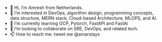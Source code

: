 - 👋 Hi, I’m Amresh from Netherlands.
- 👀 I’m interested in DevOps, algorithm design, programming concepts, data structure, MERN stack, Cloud-based Architecture, MLOPS, and AI.
- 🌱 I’m currently learning GCP, Pytorch, FastAPI and FastAi
- 💞️ I’m looking to collaborate on SRE, DevOps, and related tech.
- 📫 How to reach me: tweet me @amarstays

<!---
amarstays/amarstays is a ✨ special ✨ repository because its `README.md` (this file) appears on your GitHub profile.
You can click the Preview link to take a look at your changes.
--->
